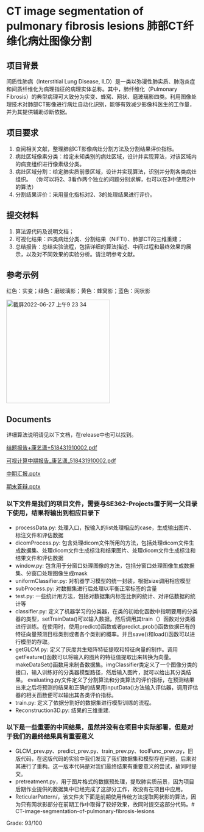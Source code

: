 # CT image segmentation of pulmonary fibrosis lesions 肺部CT纤维化病灶图像分割

## 项目背景
间质性肺病（Interstitial Lung Disease, ILD）是一类以弥漫性肺实质、肺泡炎症和间质纤维化为病理指征的病理实体总称。其中，肺纤维化（Pulmonary Fibrosis）的典型病理可大致分为实变、蜂窝、网状、磨玻璃影四类。利用图像处理技术对肺部CT影像进行病灶自动化识别，能够有效减少影像科医生的工作量，并为其提供辅助诊断依据。

## 项目要求
1. 查阅相关文献，整理肺部CT影像病灶分割方法及分割结果评价指标。
2. 病灶区域像素分类：给定未知类别的病灶区域，设计并实现算法，对该区域内的病变组织进行像素级分类。
3. 病灶区域分割：给定肺实质前景区域，设计并实现算法，识别并分割各类病灶组织。
（你可以将2、3看作两个独立的问题分别求解，也可以在3中使用2中的算法）
4. 分割结果评价：采用量化指标对2、3的处理结果进行评价。

## 提交材料
1. 算法源代码及说明文档；
2. 可视化结果：四类病灶分类、分割结果（NIFTI）、肺部CT的三维重建；
3. 总结报告：总结实验流程，包括详细的算法描述、中间过程和最终效果的展示，以及对不同效果的实验分析。请注明参考文献。
## 参考示例
红色：实变；绿色：磨玻璃影；黄色：蜂窝影；蓝色：网状影


<img width="272" alt="截屏2022-06-27 上午9 23 34" src="https://user-images.githubusercontent.com/60086218/175843480-a6e08738-4983-48b8-8417-e061592211b0.png">


## Documents

详细算法说明请见以下文档，在release中也可以找到。

[结题报告+康艺潇+518431910002.pdf](https://github.com/echo-xiao9/CT-image-segmentation-of-pulmonary-fibrosis-lesions/files/8986719/%2B.%2B518431910002.pdf)

[可视计算中期报告_康艺潇_518431910002.pdf](https://github.com/echo-xiao9/CT-image-segmentation-of-pulmonary-fibrosis-lesions/files/8986721/_._518431910002.pdf)

[中期汇报.pptx](https://github.com/echo-xiao9/CT-image-segmentation-of-pulmonary-fibrosis-lesions/files/8986722/default.pptx)

[期末答辩.pptx](https://github.com/echo-xiao9/CT-image-segmentation-of-pulmonary-fibrosis-lesions/files/8986723/default.pptx)

### 以下文件是我们的项目文件，需要与SE362-Projects置于同一父目录下使用，结果将输出到相应目录下

* processData.py: 处理入口，按输入的list处理相应的case，生成输出图片、标注文件和评估数据
* dicomProcess.py: 包含处理dicom文件所用的方法，包括处理dicom文件生成数据集、处理dicom文件生成标注和结果图片、处理dicom文件生成标注和结果文件和评估数据
* window.py: 包含用于分窗口处理图像的方法，包括分窗口处理图像生成数据集、分窗口处理图像生成mask
* uniformClassifier.py: 对机器学习模型的统一封装，根据size调用相应模型
* subProcess.py: 对数据集进行后处理以平衡正常标签的含量
* test.py: 一些统计用方法，包括对数据集内标签比例的统计、对评估数据的统计等
* classifier.py: 定义了机器学习的分类器，在类的初始化函数中指明要用的分类器的类型，setTrainData()可以输入数据，然后调用其train（）函数对分类器进行训练。在使用时，使用predict()函数或者predict_prob()函数依据已有的特征向量预测目标类别或者各个类别的概率。并且save()和load()函数可以进行模型的存取。
* getGLCM.py: 定义了灰度共生矩阵特征提取和特征向量的制作。调用getFeature()函数可以将输入的图片的特征值提取出来转换为向量。makeDataSet()函数用来制备数据集。imgClassifier类定义了一个图像分类的接口，输入训练好的分类器模型路径，然后输入图片，就可以给出其分类结果。
evaluating.py文件定义了分割算法和分类算法的评价指标，在预测结果出来之后将预测的结果和正确的结果用inputData()方法输入评估器，调用评估器的相关函数便可以输出其各类评价指标。
* train.py: 定义了依据分割好的数据集进行模型训练的流程。
* Reconstruction3D.py: 结果的三维重建.
### 以下是一些重要的中间结果，虽然并没有在项目中实际部署，但是对于我们的最终结果具有重要意义
* GLCM_prev.py、predict_prev.py、train_prev.py、toolFunc_prev.py，旧版代码，在这版代码的实验中我们发现了我们数据集和模型存在问题，后来对其进行了重构。这一版本代码是对我们最终结果有重要意义的尝试，故同时提交。
* pretreatment.py，用于图片格式的数据预处理，提取肺实质前景，因为项目后期作业提供的数据集中已经完成了这部分工作，故没有在项目中应用。
* ReticularPattern/，该文件夹下面是前期使用传统方法提取网状影的算法，因为只有网状影部分在前期工作中取得了较好效果，故同时提交这部分代码。# CT-image-segmentation-of-pulmonary-fibrosis-lesions



Grade: 93/100
